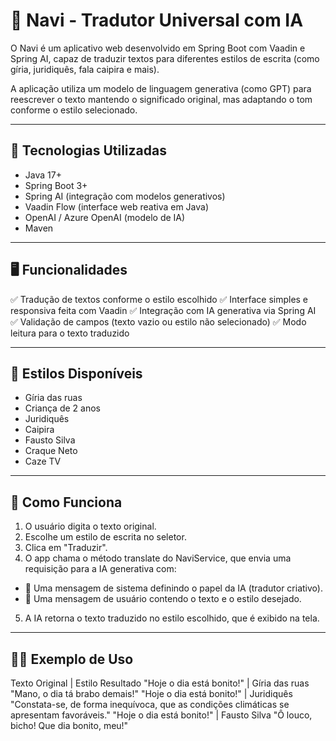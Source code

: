 # 🧠 Navi - Tradutor Universal com IA

O Navi é um aplicativo web desenvolvido em Spring Boot com Vaadin e Spring AI, capaz de traduzir textos para diferentes estilos de escrita (como gíria, juridiquês, fala caipira e mais).

A aplicação utiliza um modelo de linguagem generativa (como GPT) para reescrever o texto mantendo o significado original, mas adaptando o tom conforme o estilo selecionado.

---

## 🚀 Tecnologias Utilizadas
- Java 17+
- Spring Boot 3+
- Spring AI (integração com modelos generativos)
- Vaadin Flow (interface web reativa em Java)
- OpenAI / Azure OpenAI (modelo de IA)
- Maven
  
---

## 🖥️ Funcionalidades
✅ Tradução de textos conforme o estilo escolhido
✅ Interface simples e responsiva feita com Vaadin
✅ Integração com IA generativa via Spring AI
✅ Validação de campos (texto vazio ou estilo não selecionado)
✅ Modo leitura para o texto traduzido

---

## 🎨 Estilos Disponíveis
- Gíria das ruas
- Criança de 2 anos
- Juridiquês
- Caipira
- Fausto Silva
- Craque Neto
- Caze TV

---

## 🧠 Como Funciona
1. O usuário digita o texto original.
2. Escolhe um estilo de escrita no seletor.
3. Clica em "Traduzir".
4. O app chama o método translate do NaviService, que envia uma requisição para a IA generativa com:
- 🧩 Uma mensagem de sistema definindo o papel da IA (tradutor criativo).
- 💬 Uma mensagem de usuário contendo o texto e o estilo desejado.
5. A IA retorna o texto traduzido no estilo escolhido, que é exibido na tela.

---

## 🧑‍💻 Exemplo de Uso

Texto Original            |        	Estilo	Resultado
"Hoje o dia está bonito!" | 	Gíria das ruas	"Mano, o dia tá brabo demais!"
"Hoje o dia está bonito!"	| Juridiquês	"Constata-se, de forma inequívoca, que as condições climáticas se apresentam favoráveis."
"Hoje o dia está bonito!"	| Fausto Silva	"Ô louco, bicho! Que dia bonito, meu!"
